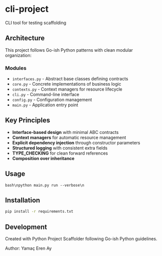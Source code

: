 # cli-project

CLI tool for testing scaffolding

## Architecture

This project follows Go-ish Python patterns with clean modular organization:

### Modules

- `interfaces.py` - Abstract base classes defining contracts
- `core.py` - Concrete implementations of business logic
- `contexts.py` - Context managers for resource lifecycle
- `cli.py` - Command-line interface
- `config.py` - Configuration management
- `main.py` - Application entry point

## Key Principles

- **Interface-based design** with minimal ABC contracts
- **Context managers** for automatic resource management
- **Explicit dependency injection** through constructor parameters
- **Structured logging** with consistent extra fields
- **TYPE_CHECKING** for clean forward references
- **Composition over inheritance**

## Usage

```bash\npython main.py run --verbose\n```

## Installation

```bash
pip install -r requirements.txt
```

## Development

Created with Python Project Scaffolder following Go-ish Python guidelines.

Author: Yamaç Eren Ay
